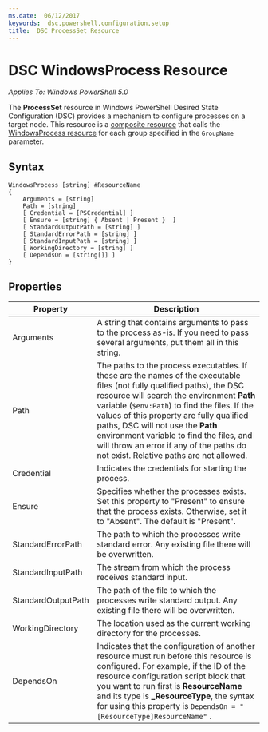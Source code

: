 ```yaml
---
ms.date:  06/12/2017
keywords:  dsc,powershell,configuration,setup
title:  DSC ProcessSet Resource
---
```

# DSC WindowsProcess Resource

_Applies To: Windows PowerShell 5.0_

The **ProcessSet** resource in Windows PowerShell Desired State Configuration (DSC) provides a
mechanism to configure processes on a target node. This resource is a [composite resource](authoringResourceComposite.md)
that calls the [WindowsProcess resource](windowsProcessResource.md) for each group specified in the
`GroupName` parameter.

## Syntax

```
WindowsProcess [string] #ResourceName
{
    Arguments = [string]
    Path = [string]
    [ Credential = [PSCredential] ]
    [ Ensure = [string] { Absent | Present }  ]
    [ StandardOutputPath = [string] ]
    [ StandardErrorPath = [string] ]
    [ StandardInputPath = [string] ]
    [ WorkingDirectory = [string] ]
    [ DependsOn = [string[]] ]
}
```

## Properties

| Property | Description |
| --- | --- |
| Arguments| A string that contains arguments to pass to the process as-is. If you need to pass several arguments, put them all in this string.|
| Path| The paths to the process executables. If these are the names of the executable files (not fully qualified paths), the DSC resource will search the environment **Path** variable (`$env:Path`) to find the files. If the values of this property are fully qualified paths, DSC will not use the **Path** environment variable to find the files, and will throw an error if any of the paths do not exist. Relative paths are not allowed.|
| Credential| Indicates the credentials for starting the process.|
| Ensure| Specifies whether the processes exists. Set this property to "Present" to ensure that the process exists. Otherwise, set it to "Absent". The default is "Present".|
| StandardErrorPath| The path to which the processes write standard error. Any existing file there will be overwritten.|
| StandardInputPath| The stream from which the process receives standard input.|
| StandardOutputPath| The path of the file to which the processes write standard output. Any existing file there will be overwritten.|
| WorkingDirectory| The location used as the current working directory for the processes.|
| DependsOn | Indicates that the configuration of another resource must run before this resource is configured. For example, if the ID of the resource configuration script block that you want to run first is **ResourceName** and its type is **_ResourceType**, the syntax for using this property is `DependsOn = "[ResourceType]ResourceName"` .|